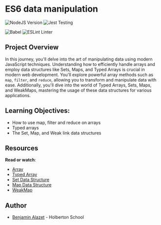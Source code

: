 # ES6 data manipulation

![NodeJS Version](https://img.shields.io/badge/NodeJS-12.11.x-green.svg) ![Jest Testing](https://img.shields.io/badge/Jest-Testing_Framework-blue.svg)

![Babel](https://img.shields.io/badge/Babel-ES6_Transpiler-orange.svg) ![ESLint Linter](https://img.shields.io/badge/ESLint-Linter-red.svg)

## Project Overview

In this journey, you'll delve into the art of manipulating data using modern JavaScript techniques. Understanding how to efficiently handle arrays and employ data structures like Sets, Maps, and Typed Arrays is crucial in modern web development. You'll explore powerful array methods such as `map`, `filter`, and `reduce`, allowing you to transform and manipulate data with ease. Additionally, you'll dive into the world of Typed Arrays, Sets, Maps, and WeakMaps, mastering the usage of these data structures for various applications.

## Learning Objectives:

-   How to use map, filter and reduce on arrays
-   Typed arrays
-   The Set, Map, and Weak link data structures

## Resources

**Read or watch**:

-   [Array](https://intranet.hbtn.io/rltoken/fXeF-M30vPa-VR4qdM1hbQ "Array")
-   [Typed Array](https://intranet.hbtn.io/rltoken/K8YavMi9P0JsBDS4W8PXvw "Typed Array")
-   [Set Data Structure](https://intranet.hbtn.io/rltoken/47KxkohflmsBUjMCzRxMkQ "Set Data Structure")
-   [Map Data Structure](https://intranet.hbtn.io/rltoken/c01xzbbE1CXwbXEW8jS0gQ "Map Data Structure")
-   [WeakMap](https://intranet.hbtn.io/rltoken/f-CLehBUa4LvtJt5c_tEUw "WeakMap")

## Author
- [Benjamin Alazet](https://github.com/Yliaze) - Holberton School
